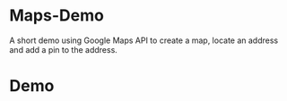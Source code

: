 # Maps-Demo
A short demo using Google Maps API to create a map, locate an address and add a pin to the address.

# Demo
